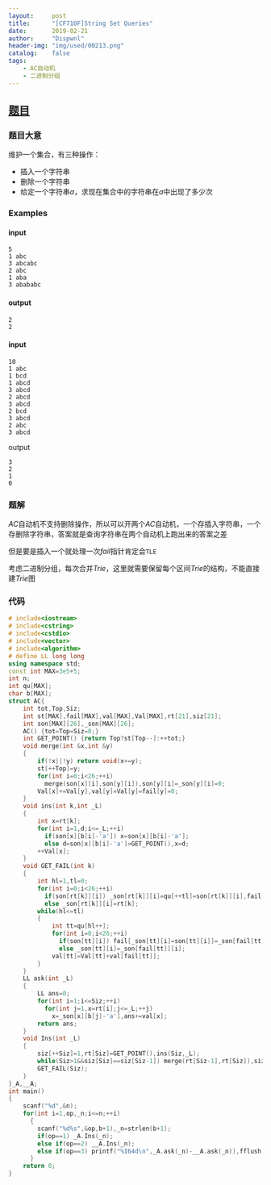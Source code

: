 ```yaml
---
layout:		post
title:		"[CF710F]String Set Queries"
date:		2019-02-21
author:		"Dispwnl"
header-img:	"img/used/00213.png"
catalog:	false
tags:
    - AC自动机
    - 二进制分组
---
```


## [题目](http://codeforces.com/problemset/problem/710/F)

### 题目大意

维护一个集合，有三种操作：

- 插入一个字符串
- 删除一个字符串
- 给定一个字符串$a$，求现在集合中的字符串在$a$中出现了多少次

### Examples

#### input

```plain
5
1 abc
3 abcabc
2 abc
1 aba
3 abababc
```

#### output

```plain
2
2
```

#### input

```plain
10
1 abc
1 bcd
1 abcd
3 abcd
2 abcd
3 abcd
2 bcd
3 abcd
2 abc
3 abcd
```

output

```plain
3
2
1
0
```
### 题解

$AC$自动机不支持删除操作，所以可以开两个$AC$自动机，一个存插入字符串，一个存删除字符串，答案就是查询字符串在两个自动机上跑出来的答案之差

但是要是插入一个就处理一次$fail$指针肯定会<code>TLE</code>

考虑二进制分组，每次合并$Trie$，这里就需要保留每个区间$Trie$的结构，不能直接建$Trie$图

### 代码

```c++
# include<iostream>
# include<cstring>
# include<cstdio>
# include<vector>
# include<algorithm>
# define LL long long
using namespace std;
const int MAX=3e5+5;
int n;
int qu[MAX];
char b[MAX];
struct AC{
	int tot,Top,Siz;
	int st[MAX],fail[MAX],val[MAX],Val[MAX],rt[21],siz[21];
	int son[MAX][26],_son[MAX][26];
	AC() {tot=Top=Siz=0;}
	int GET_POINT() {return Top?st[Top--]:++tot;}
	void merge(int &x,int &y)
	{
		if(!x||!y) return void(x+=y);
		st[++Top]=y;
		for(int i=0;i<26;++i)
		  merge(son[x][i],son[y][i]),son[y][i]=_son[y][i]=0;
		Val[x]+=Val[y],val[y]=Val[y]=fail[y]=0;
	}
	void ins(int k,int _L)
	{
		int x=rt[k];
		for(int i=1,d;i<=_L;++i)
		  if(son[x][b[i]-'a']) x=son[x][b[i]-'a'];
		  else d=son[x][b[i]-'a']=GET_POINT(),x=d;
		++Val[x];
	}
	void GET_FAIL(int k)
	{
		int hl=1,tl=0;
		for(int i=0;i<26;++i)
		  if(son[rt[k]][i]) _son[rt[k]][i]=qu[++tl]=son[rt[k]][i],fail[son[rt[k]][i]]=rt[k];
		  else _son[rt[k]][i]=rt[k];
		while(hl<=tl)
		{
			int tt=qu[hl++];
			for(int i=0;i<26;++i)
			  if(son[tt][i]) fail[_son[tt][i]=son[tt][i]]=_son[fail[tt]][i],qu[++tl]=son[tt][i];
			  else _son[tt][i]=_son[fail[tt]][i];
			val[tt]=Val[tt]+val[fail[tt]]; 
		}
	}
	LL ask(int _L)
	{
		LL ans=0;
		for(int i=1;i<=Siz;++i)
		  for(int j=1,x=rt[i];j<=_L;++j)
			x=_son[x][b[j]-'a'],ans+=val[x];
		return ans;
	}
	void Ins(int _L)
	{
		siz[++Siz]=1,rt[Siz]=GET_POINT(),ins(Siz,_L);
		while(Siz>1&&siz[Siz]==siz[Siz-1]) merge(rt[Siz-1],rt[Siz]),siz[Siz-1]<<=1,--Siz;
		GET_FAIL(Siz);
	}
}_A,__A;
int main()
{
	scanf("%d",&n);
	for(int i=1,op,_n;i<=n;++i)
	  {
	  	scanf("%d%s",&op,b+1),_n=strlen(b+1);
	  	if(op==1) _A.Ins(_n);
	  	else if(op==2) __A.Ins(_n);
	  	else if(op==3) printf("%I64d\n",_A.ask(_n)-__A.ask(_n)),fflush(stdout);
	  }
	return 0;
}
```

